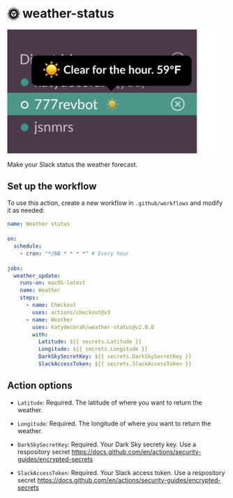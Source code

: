 # 🌞 weather-status

![Screenshot of Slack workspace where a user's status displays the current weather forecast.](example.png)

Make your Slack status the weather forecast.


<!-- START GENERATED DOCUMENTATION -->

## Set up the workflow

To use this action, create a new workflow in `.github/workflows` and modify it as needed:

```yml
name: Weather status

on:
  schedule:
    - cron: "*/60 * * * *" # Every hour

jobs:
  weather_update:
    runs-on: macOS-latest
    name: Weather
    steps:
      - name: Checkout
        uses: actions/checkout@v3
      - name: Weather
        uses: katydecorah/weather-status@v2.0.0
        with:
          Latitude: ${{ secrets.Latitude }}
          Longitude: ${{ secrets.Longitude }}
          DarkSkySecretKey: ${{ secrets.DarkSkySecretKey }}
          SlackAccessToken: ${{ secrets.SlackAccessToken }}
```

## Action options

- `Latitude`: Required. The latitude of where you want to return the weather.

- `Longitude`: Required. The longitude of where you want to return the weather.

- `DarkSkySecretKey`: Required. Your Dark Sky secrety key. Use a respository secret https://docs.github.com/en/actions/security-guides/encrypted-secrets

- `SlackAccessToken`: Required. Your Slack access token. Use a respository secret https://docs.github.com/en/actions/security-guides/encrypted-secrets
<!-- END GENERATED DOCUMENTATION -->
